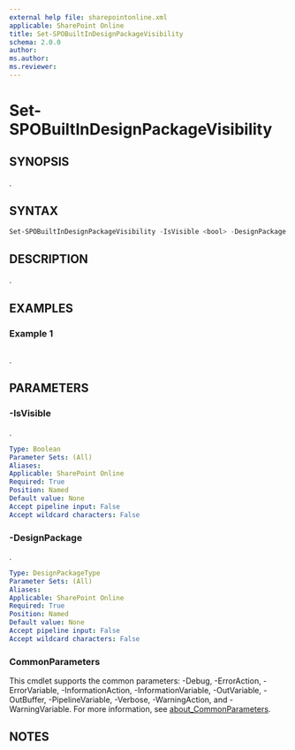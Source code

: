 ```yaml
---
external help file: sharepointonline.xml
applicable: SharePoint Online
title: Set-SPOBuiltInDesignPackageVisibility
schema: 2.0.0
author: 
ms.author: 
ms.reviewer:
---
```


# Set-SPOBuiltInDesignPackageVisibility

## SYNOPSIS

.

## SYNTAX

```powershell
Set-SPOBuiltInDesignPackageVisibility -IsVisible <bool> -DesignPackage <DesignPackageType> [<CommonParameters>]
```

## DESCRIPTION

.

## EXAMPLES

### Example 1

```powershell

```

.

## PARAMETERS

### -IsVisible

.

```yaml
Type: Boolean
Parameter Sets: (All)
Aliases:
Applicable: SharePoint Online
Required: True
Position: Named
Default value: None
Accept pipeline input: False
Accept wildcard characters: False
```

### -DesignPackage

.

```yaml
Type: DesignPackageType
Parameter Sets: (All)
Aliases:
Applicable: SharePoint Online
Required: True
Position: Named
Default value: None
Accept pipeline input: False
Accept wildcard characters: False
```

### CommonParameters

This cmdlet supports the common parameters: -Debug, -ErrorAction, -ErrorVariable, -InformationAction, -InformationVariable, -OutVariable, -OutBuffer, -PipelineVariable, -Verbose, -WarningAction, and -WarningVariable. For more information, see [about_CommonParameters](https://go.microsoft.com/fwlink/p/?LinkID=113216).

## NOTES

